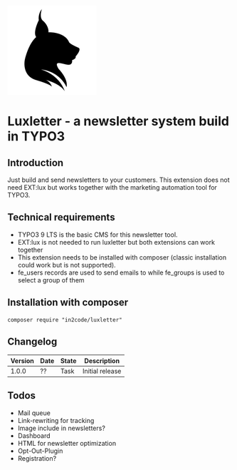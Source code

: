 ![LUX](Resources/Public/Icons/lux.svg "LUX")

# Luxletter - a newsletter system build in TYPO3

## Introduction

Just build and send newsletters to your customers.
This extension does not need EXT:lux but works together with the marketing automation tool for TYPO3.

## Technical requirements

* TYPO3 9 LTS is the basic CMS for this newsletter tool.
* EXT:lux is not needed to run luxletter but both extensions can work together
* This extension needs to be installed with composer (classic installation could work but is not supported).
* fe_users records are used to send emails to while fe_groups is used to select a group of them

## Installation with composer

```
composer require "in2code/luxletter"
```

## Changelog

| Version    | Date       | State      | Description                                                                        |
| ---------- | ---------- | ---------- | ---------------------------------------------------------------------------------- |
| 1.0.0      | ??         | Task       | Initial release                                                                    |

## Todos

* Mail queue
* Link-rewriting for tracking
* Image include in newsletters?
* Dashboard
* HTML for newsletter optimization
* Opt-Out-Plugin
* Registration?
